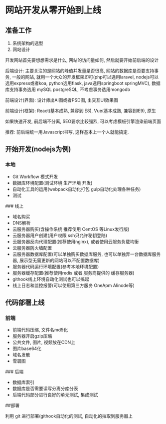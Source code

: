# 网站开发从零开始到上线

## 准备工作
1. 系统架构的选型
2. 网站设计

开发网站首先要想想需求是什么, 网站的访问量如何, 然后就要开始前后端的设计

后端设计: 主要关注的是网站的峰值并发量是否很高, 网站的数据库是否要支持事务, 一般的网站, 就用一个大众的开发框架即可(php可以选用laravel, nodejs可以选用express或者koa, python选用flask, java选用springboot springMVC), 数据库支持事务选用 mySQL postgreSQL, 不考虑事务选用mongodb

前端设计(界面): 设计师出AI图或者PSD图, 出交互UI效果图

前端设计(框架): React(基本成熟, 兼容到IE8), Vue(基本成熟, 兼容到IE9), 原生

如果快速开发, 前后端不分离, SEO要求比较强烈, 可以考虑模板引擎渲染前端页面

推荐: 前后端统一用Javascript书写, 这样基本上一个人就能搞定.

## 开始开发(nodejs为例)

### 本地
<ul>
<li>Git Workflow 模式开发</li>
<li>数据库环境配置(测试环境 生产环境 开发)</li>
<li>自动化工具的运用(webpack自动化打包 gulp自动化处理各种任务)</li>
<li>测试</li>
</ul>
### 线上
<ul>
<li>域名购买</li>
<li>DNS解析</li>
<li>云服务器购买(含操作系统 推荐使用 CentOS 等Linux发行版)</li>
<li>云服务器用户创建(用户权限 ssh只允许秘钥登陆)</li>
<li>云服务器反向代理配置(推荐使用nginx), 或者使用云服务负载均衡</li>
<li>云服务器防火墙配置</li>
<li>云服务器数据库配置(可以单独购买数据库服务, 也可以单独弄一台数据库服务器, 展示型无需更新的网站可以不配置数据库)</li>
<li>服务器代码运行环境配置(参考本地环境配置)</li>
<li>服务器缓存配置(推荐使用redis 或者 服务商提供的 缓存服务器)</li>
<li>githook线上环境自动化测试也可以搞起</li>
<li>线上日志和监控报警(可以使用第三方服务 OneApm Alinode等)</li>
</ul>

## 代码部署上线

### 前端
<ul>
<li>前端代码压缩, 文件名md5化</li>
<li>服务器开启gzip压缩</li>
<li>公共文件, 图片, 视频放在CDN上</li>
<li>图片base64化</li>
<li>域名发散</li>
<li>雪碧图</li>
</ul>
### 后端
<ul>
<li>数据库索引</li>
<li>数据库是否需要读写分离分库分表</li>
<li>后端代码部分进行良好的单元测试, 集成测试</li>
</ul>

##部署

利用 git 进行部署(githook自动化的测试, 自动化的拉取到服务器上
